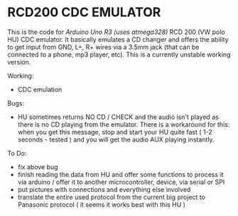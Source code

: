 RCD200 CDC EMULATOR
===================

This is the code for *Arduino Uno R3 (uses _atmega328_)* RCD 200 (VW polo HU) CDC emulator. It basically emulates a CD changer and offers the ability to get input from GND, L+, R+ wires via a 3.5mm jack (that can be connected to a phone, mp3 player, etc). This is a currently unstable working version.

Working:
- CDC emulation

Bugs:
- HU sometimes returns NO CD / CHECK and the audio isn't played as there is no CD playing from the emulator. There is a workaround for this: when you get this message, stop and start your HU quite fast ( 1-2 seconds - tested ) and you will get the audio AUX playing instantly.

To Do:
- fix above bug
- finish reading the data from HU and offer some functions to process it via arduino / offer it to another microcontroller, device, via serial or SPI
- put pictures with connections and everything else involved
- translate the entire used protocol from the current big project to Panasonic protocol ( it seems it works best with this HU )